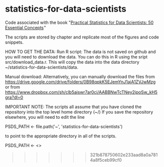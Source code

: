 # statistics-for-data-scientists
Code associated with the book "<a target="_blank" href="https://www.amazon.com/gp/product/1491952962/ref=as_li_tl?ie=UTF8&camp=1789&creative=9325&creativeASIN=1491952962&linkCode=as2&tag=andrewtcarl-20&linkId=fe081eb551d518ca409ce4694173e491">Practical Statistics for Data Scientists: 50 Essential Concepts</a><img src="//ir-na.amazon-adsystem.com/e/ir?t=andrewtcarl-20&l=am2&o=1&a=1491952962" width="1" height="1" border="0" alt="" style="border:none !important; margin:0px !important;" />"

The scripts are stored by chapter and replicate most of the figures and code snippets.

HOW TO GET THE DATA:
Run R script:
The data is not saved on github and you will need to download the data.
You can do this in R using the sript src/download_data.r. This will copy the data into the data directory ~/statistics-for-data-scientists/data. 

Manual download:
Alternatively, you can manually download the files from  https://drive.google.com/drive/folders/0B98qpkK5EJemYnJ1ajA1ZVJwMzg
or from  https://www.dropbox.com/sh/clb5aiswr7ar0ci/AABBNwTcTNey2ipoSw_kH5gra?dl=0

IMPORTANT NOTE: 
The scripts all assume that you have cloned the repository into the top level home directory (~/)
If you save the repository elsewhere, you will need to edit the line

  PSDS_PATH <- file.path('~', 'statistics-for-data-scientists')

to point to the appropriate directory in all of the scripts.

  PSDS_PATH <- <<pathname I am using>>
>>>>>>> 321b878750602e233aad8a0a7814a8f5ceb99cf0
